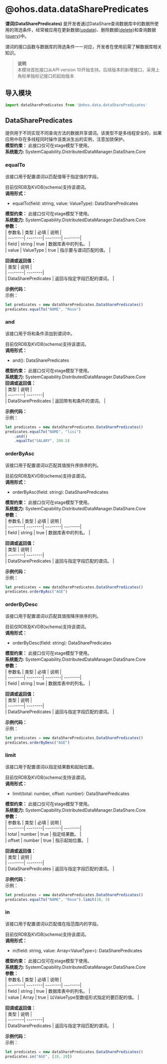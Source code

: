 # @ohos.data.dataSharePredicates    
**谓词(DataSharePredicates)** 是开发者通过DataShare查询数据库中的数据所使用的筛选条件，经常被应用在更新数据([update](js-apis-data-dataShare.md#update))、删除数据([delete](js-apis-data-dataShare.md#delete))和查询数据([query](js-apis-data-dataShare.md#query))中。  
  
谓词的接口函数与数据库的筛选条件一一对应，开发者在使用前需了解数据库相关知识。  
> **说明**   
>本模块首批接口从API version 10开始支持。后续版本的新增接口，采用上角标单独标记接口的起始版本  
  
## 导入模块  
  
```js    
import dataSharePredicates from '@ohos.data.dataSharePredicates'    
```  
    
## DataSharePredicates    
提供用于不同实现不同查询方法的数据共享谓词。该类型不是多线程安全的，如果应用中存在多线程同时操作该类派生出的实例，注意加锁保护。  
 **模型约束：** 此接口仅可在stage模型下使用。  
 **系统能力:**  SystemCapability.DistributedDataManager.DataShare.Core    
### equalTo    
该接口用于配置谓词以匹配值等于指定值的字段。  
  
目前仅RDB及KVDB(schema)支持该谓词。  
 **调用形式：**     
- equalTo(field: string, value: ValueType): DataSharePredicates  
  
 **模型约束：** 此接口仅可在stage模型下使用。  
 **系统能力:**  SystemCapability.DistributedDataManager.DataShare.Core    
 **参数：**     
| 参数名 | 类型 | 必填 | 说明 |  
| --------| --------| --------| --------|  
| field | string | true | 数据库表中的列名。 |  
| value | ValueType | true | 指示要与谓词匹配的值。 |  
    
 **回调或返回值：**     
| 类型 | 说明 |  
| --------| --------|  
| DataSharePredicates | 返回与指定字段匹配的谓词。 |  
    
 **示例代码：**   
示例：  
```ts    
let predicates = new dataSharePredicates.DataSharePredicates()  
predicates.equalTo("NAME", "Rose")    
```    
  
    
### and    
该接口用于将和条件添加到谓词中。  
  
目前仅RDB及KVDB(schema)支持该谓词。  
 **调用形式：**     
- and(): DataSharePredicates  
  
 **模型约束：** 此接口仅可在stage模型下使用。  
 **系统能力:**  SystemCapability.DistributedDataManager.DataShare.Core    
 **回调或返回值：**     
| 类型 | 说明 |  
| --------| --------|  
| DataSharePredicates | 返回带有和条件的谓词。 |  
    
 **示例代码：**   
示例：  
```ts    
let predicates = new dataSharePredicates.DataSharePredicates()  
predicates.equalTo("NAME", "lisi")  
    .and()  
    .equalTo("SALARY", 200.5)    
```    
  
    
### orderByAsc    
该接口用于配置谓词以匹配其值按升序排序的列。  
  
目前仅RDB及KVDB(schema)支持该谓词。  
 **调用形式：**     
- orderByAsc(field: string): DataSharePredicates  
  
 **模型约束：** 此接口仅可在stage模型下使用。  
 **系统能力:**  SystemCapability.DistributedDataManager.DataShare.Core    
 **参数：**     
| 参数名 | 类型 | 必填 | 说明 |  
| --------| --------| --------| --------|  
| field | string | true | 数据库表中的列名。 |  
    
 **回调或返回值：**     
| 类型 | 说明 |  
| --------| --------|  
| DataSharePredicates | 返回与指定字段匹配的谓词。 |  
    
 **示例代码：**   
示例：  
```ts    
let predicates = new dataSharePredicates.DataSharePredicates()  
predicates.orderByAsc("AGE")    
```    
  
    
### orderByDesc    
该接口用于配置谓词以匹配其值按降序排序的列。  
  
目前仅RDB及KVDB(schema)支持该谓词。  
 **调用形式：**     
- orderByDesc(field: string): DataSharePredicates  
  
 **模型约束：** 此接口仅可在stage模型下使用。  
 **系统能力:**  SystemCapability.DistributedDataManager.DataShare.Core    
 **参数：**     
| 参数名 | 类型 | 必填 | 说明 |  
| --------| --------| --------| --------|  
| field | string | true | 数据库表中的列名。 |  
    
 **回调或返回值：**     
| 类型 | 说明 |  
| --------| --------|  
| DataSharePredicates | 返回与指定字段匹配的谓词。 |  
    
 **示例代码：**   
示例：  
```ts    
let predicates = new dataSharePredicates.DataSharePredicates()  
predicates.orderByDesc("AGE")    
```    
  
    
### limit    
该接口用于配置谓词以指定结果数和起始位置。  
  
目前仅RDB及KVDB(schema)支持该谓词。  
 **调用形式：**     
- limit(total: number, offset: number): DataSharePredicates  
  
 **模型约束：** 此接口仅可在stage模型下使用。  
 **系统能力:**  SystemCapability.DistributedDataManager.DataShare.Core    
 **参数：**     
| 参数名 | 类型 | 必填 | 说明 |  
| --------| --------| --------| --------|  
| total | number | true | 指定结果数。 |  
| offset | number | true | 指示起始位置。 |  
    
 **回调或返回值：**     
| 类型 | 说明 |  
| --------| --------|  
| DataSharePredicates | 返回与指定字段匹配的谓词。 |  
    
 **示例代码：**   
示例：  
```ts    
let predicates = new dataSharePredicates.DataSharePredicates()  
predicates.equalTo("NAME", "Rose").limit(10, 3)    
```    
  
    
### in    
该接口用于配置谓词以匹配值在指范围内的字段。  
  
目前仅RDB及KVDB(schema)支持该谓词。  
 **调用形式：**     
- in(field: string, value: Array\<ValueType>): DataSharePredicates  
  
 **模型约束：** 此接口仅可在stage模型下使用。  
 **系统能力:**  SystemCapability.DistributedDataManager.DataShare.Core    
 **参数：**     
| 参数名 | 类型 | 必填 | 说明 |  
| --------| --------| --------| --------|  
| field | string | true | 数据库表中的列名。 |  
| value | Array<ValueType> | true | 以ValueType型数组形式指定的要匹配的值。 |  
    
 **回调或返回值：**     
| 类型 | 说明 |  
| --------| --------|  
| DataSharePredicates | 返回与指定字段匹配的谓词。 |  
    
 **示例代码：**   
示例：  
```ts    
let predicates = new dataSharePredicates.DataSharePredicates()  
predicates.in("AGE", [18, 20])    
```    
  
